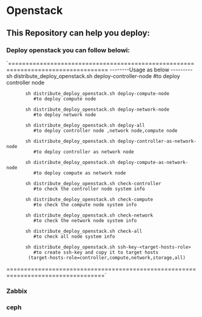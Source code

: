 #  Openstack

## This Repository can help you  deploy: 
  ###                  Deploy  openstack you can follow belowi:

`==================================================================================
              --------Usage as below ---------
           sh distribute_deploy_openstack.sh deploy-controller-node 
              #to deploy controller node 
             
           sh distribute_deploy_openstack.sh deploy-compute-node
              #to deploy compute node
             
           sh distribute_deploy_openstack.sh deploy-network-node
              #to deploy network node
                    
           sh distribute_deploy_openstack.sh deploy-all
              #to deploy controller node ,network node,compute node

           sh distribute_deploy_openstack.sh deploy-controller-as-network-node
              #to deploy controller as network node  
           
           sh distribute_deploy_openstack.sh deploy-compute-as-network-node
              #to deploy compute as network node

           sh distribute_deploy_openstack.sh check-controller 
              #to check the controller node system info

           sh distribute_deploy_openstack.sh check-compute
              #to check the compute node system info

           sh distribute_deploy_openstack.sh check-network
              #to check the network node system info
          
           sh distribute_deploy_openstack.sh check-all
              #to check all node system info 

           sh distribute_deploy_openstack.sh ssh-key-<target-hosts-role>
              #to create ssh-key and copy it to target hosts 
            (target-hosts-role=controller,compute,network,storage,all)
==================================================================================`



  ###                   Zabbix 
  ###                   ceph 

